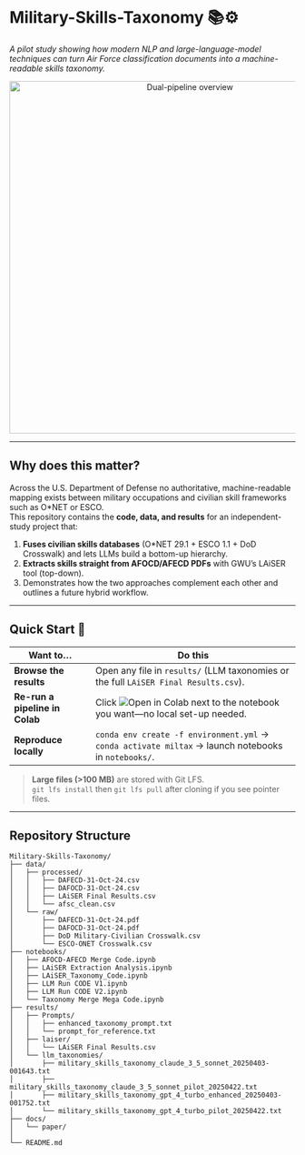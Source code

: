 # Military-Skills-Taxonomy 📚⚙️

_A pilot study showing how modern NLP and large-language-model techniques can turn Air Force classification documents into a machine-readable skills taxonomy._

<p align="center">
  <img src="docs/paper/figures/dual_pipeline_diagram.png" width="620" alt="Dual-pipeline overview"/>
</p>

---

## Why does this matter?

Across the U.S. Department of Defense no authoritative, machine-readable mapping exists between military occupations and civilian skill frameworks such as O*NET or ESCO.  
This repository contains the **code, data, and results** for an independent-study project that:

1. **Fuses civilian skills databases** (O*NET 29.1 + ESCO 1.1 + DoD Crosswalk) and lets LLMs build a bottom-up hierarchy.
2. **Extracts skills straight from AFOCD/AFECD PDFs** with GWU’s LAiSER tool (top-down).
3. Demonstrates how the two approaches complement each other and outlines a future hybrid workflow.

---

## Quick Start 🚀

| Want to… | Do this |
|----------|---------|
| **Browse the results** | Open any file in `results/` (LLM taxonomies or the full `LAiSER Final Results.csv`). |
| **Re-run a pipeline in Colab** | Click ![Open in Colab](https://colab.research.google.com/assets/colab-badge.svg) next to the notebook you want—no local set-up needed. |
| **Reproduce locally** | `conda env create -f environment.yml` → `conda activate miltax` → launch notebooks in `notebooks/`. |

> **Large files (>100 MB)** are stored with Git LFS.  
> `git lfs install` then `git lfs pull` after cloning if you see pointer files.

---

## Repository Structure
```text
Military-Skills-Taxonomy/
├── data/
│   ├── processed/
│   │   ├── DAFECD-31-Oct-24.csv
│   │   ├── DAFOCD-31-Oct-24.csv
│   │   ├── LAiSER Final Results.csv
│   │   └── afsc_clean.csv
│   └── raw/
│       ├── DAFECD-31-Oct-24.pdf
│       ├── DAFOCD-31-Oct-24.pdf
│       ├── DoD Military-Civilian Crosswalk.csv
│       └── ESCO-ONET Crosswalk.csv
├── notebooks/
│   ├── AFOCD-AFECD Merge Code.ipynb
│   ├── LAiSER Extraction Analysis.ipynb
│   ├── LAiSER_Taxonomy_Code.ipynb
│   ├── LLM Run CODE V1.ipynb
│   ├── LLM Run CODE V2.ipynb
│   └── Taxonomy Merge Mega Code.ipynb
├── results/
│   ├── Prompts/
│   │   ├── enhanced_taxonomy_prompt.txt
│   │   └── prompt_for_reference.txt
│   ├── laiser/
│   │   └── LAiSER Final Results.csv          
│   └── llm_taxonomies/
│       ├── military_skills_taxonomy_claude_3_5_sonnet_20250403-001643.txt
│       ├── military_skills_taxonomy_claude_3_5_sonnet_pilot_20250422.txt
│       ├── military_skills_taxonomy_gpt_4_turbo_enhanced_20250403-001752.txt
│       └── military_skills_taxonomy_gpt_4_turbo_pilot_20250422.txt
├── docs/
│   └── paper/
│              
└── README.md


